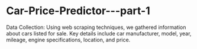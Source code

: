 # Car-Price-Predictor---part-1
Data Collection: Using web scraping techniques, we gathered information about cars listed for sale. Key details include car manufacturer, model, year, mileage, engine specifications, location, and price.
